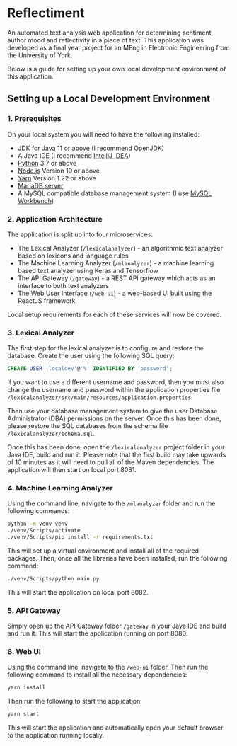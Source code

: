 # Reflectiment
An automated text analysis web application for determining sentiment, author mood and reflectivity in a piece of text. This application was developed as a final year project for an MEng in Electronic Engineering from the University of York. 

Below is a guide for setting up your own local development environment of this application.

## Setting up a Local Development Environment

### 1. Prerequisites
On your local system you will need to have the following installed:

* JDK for Java 11 or above (I recommend <a href="https://openjdk.java.net/install/">OpenJDK</a>)
* A Java IDE (I recommend <a href="https://www.jetbrains.com/idea/">IntelliJ IDEA</a>)
* <a href="https://www.python.org/downloads/">Python</a> 3.7 or above
* <a href="https://nodejs.org/en/download/">Node.js</a> Version 10 or above
* <a href="https://classic.yarnpkg.com/en/docs/install/#windows-stable">Yarn</a> Version 1.22 or above
* <a href="https://mariadb.org/download/">MariaDB server</a>
* A MySQL compatible database management system (I use <a href="https://www.mysql.com/products/workbench/">MySQL Workbench</a>)

### 2. Application Architecture
The application is split up into four microservices:

* The Lexical Analyzer (`/lexicalanalyzer`) - an algorithmic text analyzer based on lexicons and language rules
* The Machine Learning Analyzer (`/mlanalyzer`) - a machine learning based text analyzer using Keras and Tensorflow
* The API Gateway (`/gateway`) - a REST API gateway which acts as an interface to both text analyzers
* The Web User Interface (`/web-ui`) - a web-based UI built using the ReactJS framework

Local setup requirements for each of these services will now be covered.

### 3. Lexical Analyzer
The first step for the lexical analyzer is to configure and restore the database. Create the user using the following SQL query:
```SQL
CREATE USER 'localdev'@'%' IDENTIFIED BY 'password';
```
If you want to use a different username and password, then you must also change the username and password within the application properties file `/lexicalanalyzer/src/main/resources/application.properties`.

Then use your database management system to give the user Database Administrator (DBA) permissions on the server. Once this has been done, please restore the SQL databases from the schema file `/lexicalanalyzer/schema.sql`.

Once this has been done, open the `/lexicalanalyzer` project folder in your Java IDE, build and run it. Please note that the first build may take upwards of 10 minutes as it will need to pull all of the Maven dependencies. The application will then start on local port 8081.

### 4. Machine Learning Analyzer
Using the command line, navigate to the `/mlanalyzer` folder and run the following commands:
```bash
python -m venv venv
./venv/Scripts/activate
./venv/Scripts/pip install -r requirements.txt
```
This will set up a virtual environment and install all of the required packages. Then, once all the libraries have been installed, run the following command:
```bash
./venv/Scripts/python main.py
```
This will start the application on local port 8082.

### 5. API Gateway
Simply open up the API Gateway folder `/gateway` in your Java IDE and build and run it. This will start the application running on port 8080.

### 6. Web UI
Using the command line, navigate to the `/web-ui` folder. Then run the following command to install all the necessary dependencies:
```bash
yarn install
```
Then run the following to start the application:
```bash
yarn start
```
This will start the application and automatically open your default browser to the application running locally. 
